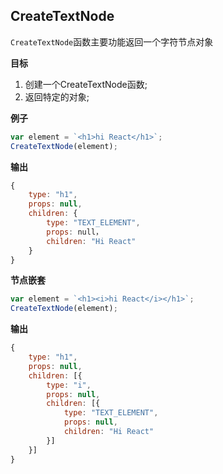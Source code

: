 ## CreateTextNode 

`CreateTextNode`函数主要功能返回一个字符节点对象

__目标__
1. 创建一个CreateTextNode函数;
2. 返回特定的对象;


__例子__
```js
var element = `<h1>hi React</h1>`;
CreateTextNode(element);
```

__输出__
```js
{
    type: "h1",
    props: null,
    children: {
        type: "TEXT_ELEMENT",
        props: null，
        children: "Hi React"
    }
}
```

__节点嵌套__
```js
var element = `<h1><i>hi React</i></h1>`;
CreateTextNode(element);
```
__输出__
```js
{
    type: "h1",
    props: null,
    children: [{
        type: "i",
        props: null,
        children: [{
            type: "TEXT_ELEMENT",
            props: null,
            children: "Hi React"
        }]
    }]
}
```
